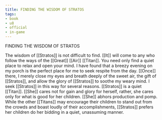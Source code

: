 ```yaml
---
title: FINDING THE WISDOM OF STRATOS
tags:
- book
- u8
- official
- in-game
---
```


FINDING THE WISDOM OF STRATOS  
  
The wisdom of [[Stratos]] is not difficult to find. [[It]] will come to any who follow the ways of the [[Great]] [[Air]] [[Titan]]. You need only find a quiet place to relax and open your mind. I have found that a breezy evening on my porch is the perfect place for me to seek respite from the day. [[Once]] there, I merely close my eyes and breath deeply of the sweet air, the gift of [[Stratos]], and allow the glory of [[Stratos]] to soothe my weary mind. I seek [[Stratos]] in this way for several reasons. [[Stratos]] is a quiet [[Titan]]. [[She]] cares not for gain and glory for herself, rather, she cares only for what is good for her children. [[She]] abhors production and pomp. While the other [[Titans]] may encourage their children to stand out from the crowds and boast loudly of their accomplishments, [[Stratos]] prefers her children do her bidding in a quiet, unassuming manner. 